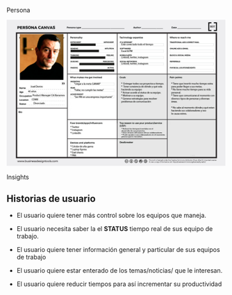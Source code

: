 Persona

![](https://raw.githubusercontent.com/CitlalliDMG/sparta/master/img/persona.jpg)



Insights

## Historias de usuario

* El usuario quiere tener más control sobre los equipos que maneja.

* El usuario necesita saber la el **STATUS** tiempo real de sus equipo de trabajo.

* El usuario quiere tener información general y particular de sus equipos de trabajo

* El usuario quiere estar enterado de los temas/noticias/ que le interesan.

* El usuario quiere reducir tiempos para así incrementar su productividad
